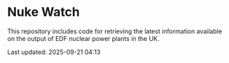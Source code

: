 # Nuke Watch

This repository includes code for retrieving the latest information available on the output of EDF nuclear power plants in the UK.

Last updated: 2025-09-21 04:13